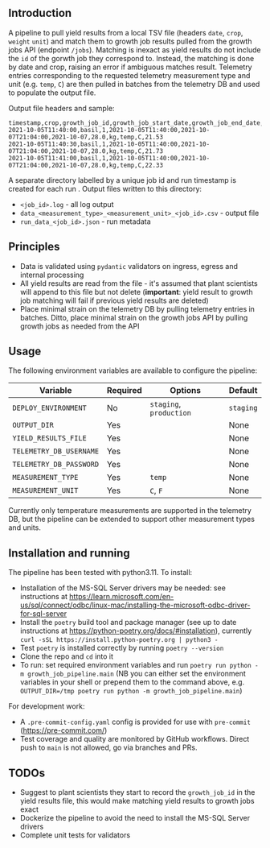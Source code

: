 ## Introduction

A pipeline to pull yield results from a local TSV file (headers `date`,
`crop`, `weight` `unit`) and match them to growth job results pulled from
the growth jobs API (endpoint `/jobs`). Matching is inexact as yield results
do not include the `id` of the gorwth job they correspond to. Instead, the
matching is done by date and crop, raising an error if ambiguous matches
result. Telemetry entries corresponding to the requested telemetry measurement
type and unit (e.g. `temp`, `C`) are then pulled in batches from the telemetry
DB and used to populate the output file.

Output file headers and sample:
```
timestamp,crop,growth_job_id,growth_job_start_date,growth_job_end_date,yield_recorded_date,yield_weight,yield_unit,telemetry_measurement_type,telemetry_measurement_unit,telemetry_measurement_value
2021-10-05T11:40:00,basil,1,2021-10-05T11:40:00,2021-10-07T21:04:00,2021-10-07,28.0,kg,temp,C,21.53
2021-10-05T11:40:30,basil,1,2021-10-05T11:40:00,2021-10-07T21:04:00,2021-10-07,28.0,kg,temp,C,21.73
2021-10-05T11:41:00,basil,1,2021-10-05T11:40:00,2021-10-07T21:04:00,2021-10-07,28.0,kg,temp,C,22.33
```

A separate directory labelled by a unique job id and run timestamp is created for each run
. Output files written to this directory:
* `<job_id>.log` - all log output
* `data_<measurement_type>_<measurement_unit>_<job_id>.csv` - output file
* `run_data_<job_id>.json` - run metadata

## Principles
* Data is validated using `pydantic` validators on ingress, egress and internal processing
* All yield results are read from the file - it's assumed that plant scientists will append to this file but not delete
  (__important__: yield result to growth job matching will fail if previous yield results are deleted)
* Place minimal strain on the telemetry DB by pulling telemetry entries in batches. Ditto, place minimal
    strain on the growth jobs API by pulling growth jobs as needed from the API

## Usage
The following environment variables are available to configure the pipeline:

| Variable                | Required | Options                | Default   |
|-------------------------|----------|------------------------|-----------|
| `DEPLOY_ENVIRONMENT`    | No       | `staging`, `production` | `staging` |
| `OUTPUT_DIR`            | Yes      |                        | None      |
| `YIELD_RESULTS_FILE`    | Yes      |                        | None      |
| `TELEMETRY_DB_USERNAME` | Yes      |                        | None      |
| `TELEMETRY_DB_PASSWORD` | Yes      |                        | None      |
| `MEASUREMENT_TYPE`      | Yes      | `temp`                  | None      |
| `MEASUREMENT_UNIT`      | Yes      | `C`, `F`                | None      |

Currently only temperature measurements are supported in the telemetry DB, but
the pipeline can be extended to support other measurement types and units.

## Installation and running

The pipeline has been tested with python3.11. To install:

* Installation of the MS-SQL Server drivers may be needed: see instructions at
https://learn.microsoft.com/en-us/sql/connect/odbc/linux-mac/installing-the-microsoft-odbc-driver-for-sql-server
* Install the `poetry` build tool and package manager (see up to date instructions at
https://python-poetry.org/docs/#installation), currently `curl -sSL https://install.python-poetry.org | python3 -`
* Test `poetry` is installed correctly by running `poetry --version`
* Clone the repo and `cd` into it
* To run: set required environment variables and run `poetry run python -m growth_job_pipeline.main` (NB you
can either set the environment variables in your shell or prepend them to the command above, e.g. `OUTPUT_DIR=/tmp poetry run python -m growth_job_pipeline.main`)

For development work:
* A `.pre-commit-config.yaml` config is provided for use with `pre-commit` (https://pre-commit.com/)
* Test coverage and quality are monitored by GitHub workflows. Direct push to `main` is not allowed,
go via branches and PRs.

## TODOs
* Suggest to plant scientists they start to record the `growth_job_id` in the
  yield results file, this would make matching yield results to growth jobs exact
* Dockerize the pipeline to avoid the need to install the MS-SQL Server drivers
* Complete unit tests for validators
